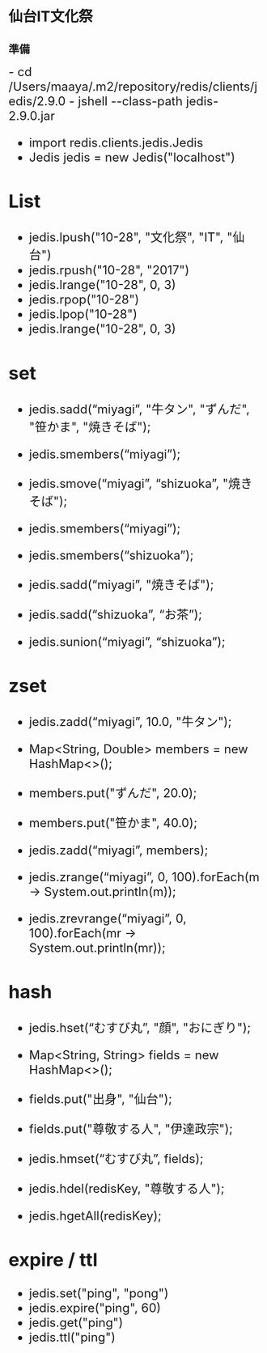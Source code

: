 # 仙台IT文化祭

## 準備
<font size="5pt">   
- cd /Users/maaya/.m2/repository/redis/clients/jedis/2.9.0
- jshell --class-path jedis-2.9.0.jar

- import redis.clients.jedis.Jedis
- Jedis jedis = new Jedis("localhost")

## List

- jedis.lpush("10-28", "文化祭", "IT", "仙台")
- jedis.rpush("10-28", "2017")
- jedis.lrange("10-28", 0, 3)
- jedis.rpop("10-28")
- jedis.lpop("10-28")
- jedis.lrange("10-28", 0, 3)

## set
- jedis.sadd(“miyagi”, "牛タン", "ずんだ", "笹かま", "焼きそば");
- jedis.smembers(“miyagi”);
- jedis.smove(“miyagi”, “shizuoka”, "焼きそば");
- jedis.smembers(“miyagi”);
- jedis.smembers(“shizuoka”);
   
- jedis.sadd(“miyagi”, "焼きそば");
- jedis.sadd(“shizuoka”, “お茶”);
- jedis.sunion(“miyagi”, “shizuoka”);

## zset
- jedis.zadd(“miyagi”, 10.0, "牛タン");
- Map<String, Double> members = new HashMap<>();
- members.put("ずんだ", 20.0);
- members.put("笹かま", 40.0);
- jedis.zadd(“miyagi”, members);
    
- jedis.zrange(“miyagi”, 0, 100).forEach(m -> System.out.println(m));
- jedis.zrevrange(“miyagi”, 0, 100).forEach(mr -> System.out.println(mr));

## hash
- jedis.hset(“むすび丸”, "顔", "おにぎり");
- Map<String, String> fields = new HashMap<>();
- fields.put("出身", "仙台");
- fields.put("尊敬する人", "伊達政宗");
- jedis.hmset(“むすび丸”, fields);
   
- jedis.hdel(redisKey, "尊敬する人");
- jedis.hgetAll(redisKey);

## expire / ttl

- jedis.set("ping", "pong")
- jedis.expire("ping", 60)
- jedis.get("ping")
- jedis.ttl("ping")

</font>
